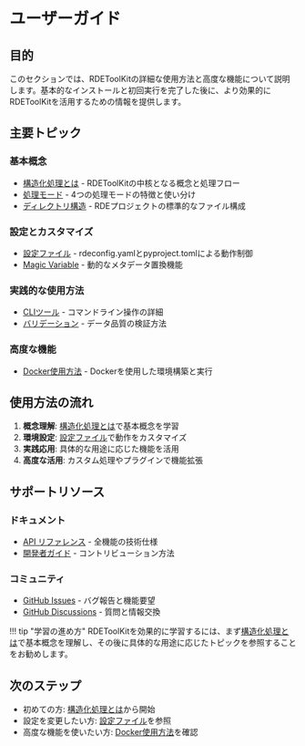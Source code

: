 # ユーザーガイド

## 目的

このセクションでは、RDEToolKitの詳細な使用方法と高度な機能について説明します。基本的なインストールと初回実行を完了した後に、より効果的にRDEToolKitを活用するための情報を提供します。

## 主要トピック

### 基本概念

- [構造化処理とは](structured-processing.ja.md) - RDEToolKitの中核となる概念と処理フロー
- [処理モード](config.ja.md#処理モード) - 4つの処理モードの特徴と使い分け
- [ディレクトリ構造](structured-processing.ja.md#ディレクトリ構造) - RDEプロジェクトの標準的なファイル構成

### 設定とカスタマイズ

- [設定ファイル](config.ja.md) - rdeconfig.yamlとpyproject.tomlによる動作制御
- [Magic Variable](config.ja.md#magic-variable機能) - 動的なメタデータ置換機能

### 実践的な使用方法

- [CLIツール](../usage/cli.ja.md) - コマンドライン操作の詳細
- [バリデーション](../usage/validation.ja.md) - データ品質の検証方法

### 高度な機能

- [Docker使用方法](../usage/docker.ja.md) - Dockerを使用した環境構築と実行

## 使用方法の流れ

1. **概念理解**: [構造化処理とは](structured-processing.ja.md)で基本概念を学習
2. **環境設定**: [設定ファイル](config.ja.md)で動作をカスタマイズ
3. **実践応用**: 具体的な用途に応じた機能を活用
4. **高度な活用**: カスタム処理やプラグインで機能拡張

## サポートリソース

### ドキュメント

- [API リファレンス](../api/index.ja.md) - 全機能の技術仕様
- [開発者ガイド](../development/index.ja.md) - コントリビューション方法

### コミュニティ

- [GitHub Issues](https://github.com/nims-dpfc/rdetoolkit/issues) - バグ報告と機能要望
- [GitHub Discussions](https://github.com/nims-dpfc/rdetoolkit/discussions) - 質問と情報交換

!!! tip "学習の進め方"
    RDEToolKitを効果的に学習するには、まず[構造化処理とは](structured-processing.ja.md)で基本概念を理解し、その後に具体的な用途に応じたトピックを参照することをお勧めします。

## 次のステップ

- 初めての方: [構造化処理とは](structured-processing.ja.md)から開始
- 設定を変更したい方: [設定ファイル](config.ja.md)を参照
- 高度な機能を使いたい方: [Docker使用方法](../usage/docker.ja.md)を確認
